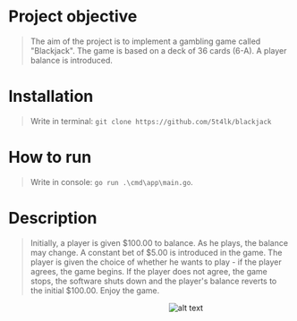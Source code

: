 # Project objective
> The aim of the project is to implement a gambling game called "Blackjack". The game is based on a deck of 36 cards (6-A). A player balance is introduced.
# Installation
> Write in terminal: `git clone https://github.com/5t4lk/blackjack`
# How to run
> Write in console: `go run .\cmd\app\main.go`.
# Description
> Initially, a player is given $100.00 to balance. As he plays, the balance may change. A constant bet of $5.00 is introduced in the game. The player is given the choice of whether he wants to play - if the player agrees, the game begins. If the player does not agree, the game stops, the software shuts down and the player's balance reverts to the initial $100.00. Enjoy the game.

⠀⠀⠀⠀⠀⠀⠀⠀⠀⠀⠀⠀⠀⠀⠀⠀⠀⠀⠀⠀⠀⠀⠀⠀⠀⠀⠀⠀![alt text](https://bicyclecards.com/wp-content/uploads/2015/06/blackjack-news03.jpg)
